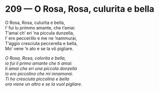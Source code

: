 # 209 — O Rosa, Rosa, culurita e bella

O Rosa, Rosa, culurita e bella,  
I’ fui lu primmo amante, che t’amai:  
T’amai ch’ eri ’na piccula dunzella,  
I’ ero peccerillo e me ne ’nammurai,  
T’aggio cresciuta peccerella e bella,  
Mo’ vene ’n ato e se la vô pigliare.

_O Rosa, Rosa, colorita e bella,  
io fui il primo amante che ti amai:  
ti amai che eri una piccola donzella  
io ero piccolino che mi innamorai.  
Ti ho cresciuta piccolina e bella  
ora viene un altro e se la vuol pigliare._

